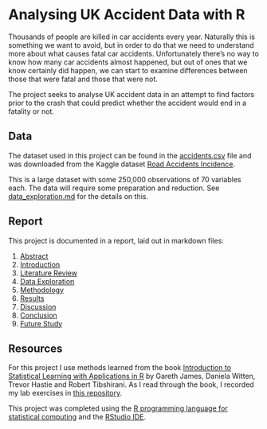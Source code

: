 # Analysing UK Accident Data with R

Thousands of people are killed in car accidents every year. Naturally this is something we want to avoid, but in order to do that we need to understand more about what causes fatal car accidents. Unfortunately there’s no way to know how many car accidents almost happened, but out of ones that we know certainly did happen, we can start to examine differences between those that were fatal and those that were not.

The project seeks to analyse UK accident data in an attempt to find factors prior to the crash that could predict whether the accident would end in a fatality or not.

## Data

The dataset used in this project can be found in the [accidents.csv](accidents.csv) file and was downloaded from the Kaggle dataset [Road Accidents Incidence](https://www.kaggle.com/akshay4/road-accidents-incidence#Kaagle_Upload.csv).

This is a large dataset with some 250,000 observations of 70 variables each. The data will require some preparation and reduction. See [data_exploration.md](data_exploration.md) for the details on this.

## Report

This project is documented in a report, laid out in markdown files:

1. [Abstract](report/s0_abstract.md)
2. [Introduction](report/s1_intro.md)
3. [Literature Review](report/s2_lit_review.md)
4. [Data Exploration](report/s3_data_exploration.md)
5. [Methodology](report/s4_experiments.md)
6. [Results](report/s5_results.md)
7. [Discussion](report/s6_discussion.md)
8. [Conclusion](report/s7_conclusion.md)
9. [Future Study](report/s8_future_study.md)

## Resources

For this project I use methods learned from the book [Introduction to Statistical Learning with Applications in R](http://faculty.marshall.usc.edu/gareth-james/ISL/) by Gareth James, Daniela Witten, Trevor Hastie and Robert Tibshirani. As I read through the book, I recorded my lab exercises in [this repository](https://github.com/ibvandersluis/islr).

This project was completed using the [R programming language for statistical computing](https://cran.r-project.org/) and the [RStudio IDE](https://rstudio.com/products/rstudio/download/).